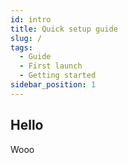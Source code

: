 ```yaml
---
id: intro
title: Quick setup guide
slug: /
tags:
  - Guide
  - First launch
  - Getting started
sidebar_position: 1
---
```


## Hello

Wooo
